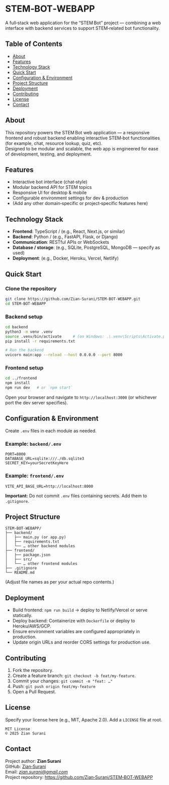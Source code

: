 # STEM‑BOT‑WEBAPP

A full‑stack web application for the “STEM Bot” project — combining a web interface with backend services to support STEM‑related bot functionality.

## Table of Contents
- [About](#about)  
- [Features](#features)  
- [Technology Stack](#technology-stack)  
- [Quick Start](#quick-start)  
- [Configuration & Environment](#configuration--environment)  
- [Project Structure](#project-structure)  
- [Deployment](#deployment)  
- [Contributing](#contributing)  
- [License](#license)  
- [Contact](#contact)  

## About
This repository powers the STEM Bot web application — a responsive frontend and robust backend enabling interactive STEM‑bot functionalities (for example, chat, resource lookup, quiz, etc).  
Designed to be modular and scalable, the web app is engineered for ease of development, testing, and deployment.

## Features
- Interactive bot interface (chat‑style)  
- Modular backend API for STEM topics  
- Responsive UI for desktop & mobile  
- Configurable environment settings for dev & production  
- (Add any other domain‑specific or project‑specific features here)  

## Technology Stack
- **Frontend**: TypeScript / (e.g., React, Next.js, or similar)  
- **Backend**: Python / (e.g., FastAPI, Flask, or Django)  
- **Communication**: RESTful APIs or WebSockets  
- **Database / storage**: (e.g., SQLite, PostgreSQL, MongoDB — specify as used)  
- **Deployment**: (e.g., Docker, Heroku, Vercel, Netlify)  

## Quick Start

### Clone the repository  
```bash
git clone https://github.com/Zian‑Surani/STEM‑BOT‑WEBAPP.git
cd STEM‑BOT‑WEBAPP
```

### Backend setup  
```bash
cd backend
python3 -m venv .venv
source .venv/bin/activate     # (on Windows: .\.venv\Scripts\Activate.ps1)
pip install -r requirements.txt

# Run the backend
uvicorn main:app --reload --host 0.0.0.0 --port 8000
```

### Frontend setup  
```bash
cd ../frontend
npm install
npm run dev   # or `npm start`
```

Open your browser and navigate to `http://localhost:3000` (or whichever port the dev server specifies).

## Configuration & Environment
Create `.env` files in each module as needed.

### Example: `backend/.env`
```
PORT=8000
DATABASE_URL=sqlite:///./db.sqlite3
SECRET_KEY=yourSecretKeyHere
```

### Example: `frontend/.env`
```
VITE_API_BASE_URL=http://localhost:8000
```

**Important:** Do not commit `.env` files containing secrets. Add them to `.gitignore`.

## Project Structure
```
STEM‑BOT‑WEBAPP/
├── backend/
│   ├── main.py (or app.py)
│   ├── requirements.txt
│   └── … other backend modules
├── frontend/
│   ├── package.json
│   ├── src/
│   └── … other frontend modules
├── .gitignore
└── README.md
```
(Adjust file names as per your actual repo contents.)

## Deployment
- Build frontend: `npm run build` → deploy to Netlify/Vercel or serve statically.  
- Deploy backend: Containerize with `Dockerfile` or deploy to Heroku/AWS/GCP.  
- Ensure environment variables are configured appropriately in production.  
- Update origin URLs and reorder CORS settings for production use.

## Contributing
1. Fork the repository.  
2. Create a feature branch: `git checkout -b feat/my‑feature`.  
3. Commit your changes: `git commit -m "feat: …"`  
4. Push: `git push origin feat/my‑feature`  
5. Open a Pull Request.

## License
Specify your license here (e.g., MIT, Apache 2.0). Add a `LICENSE` file at root.  
```text
MIT License
© 2025 Zian Surani
```

## Contact
Project author: **Zian Surani**  
GitHub: [Zian‑Surani](https://github.com/Zian‑Surani)  
Email: *zian.surani@gmail.com*  
Project repository: https://github.com/Zian‑Surani/STEM‑BOT‑WEBAPP
